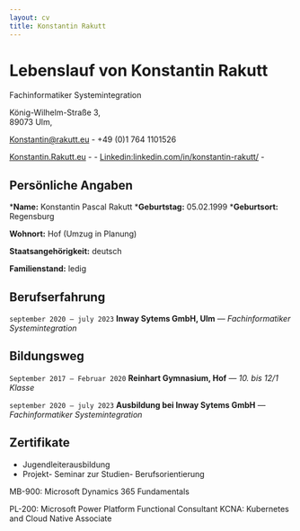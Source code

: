 ```yaml
---
layout: cv
title: Konstantin Rakutt
---
```

# Lebenslauf von Konstantin Rakutt
Fachinformatiker Systemintegration

König-Wilhelm-Straße 3,<br/>
89073 Ulm,<br/>

<a href="mailto:Konstantin@rakutt.eu">Konstantin@rakutt.eu</a> - +49 (0)1 764 1101526

<div id="webaddress">
  <a href="https://konstantin.rakutt.eu"><i class="fa-solid fa-house"></i> Konstantin.Rakutt.eu</a> - 
  <a href="https://github.com/dieerkenntnis"><i class="fa-brands fa-github"></i> </a> - 
  <a href="https://www.linkedin.com/in/konstantin-rakutt/"><i class="fa-brands fa-linkedin"></i>Linkedin:linkedin.com/in/konstantin-rakutt/</a> - 
</div>


## Persönliche Angaben

*__Name:__ Konstantin Pascal Rakutt
*__Geburtstag:__ 05.02.1999
*__Geburtsort:__ Regensburg

__Wohnort:__ Hof (Umzug in Planung)

__Staatsangehörigkeit:__ deutsch

__Familienstand:__ ledig
## Berufserfahrung

`september 2020 – july 2023`
__Inway Sytems GmbH, Ulm__ *— Fachinformatiker Systemintegration*

## Bildungsweg

`September 2017 – Februar 2020`
__Reinhart Gymnasium, Hof__ *— 10. bis 12/1 Klasse*

`september 2020 – july 2023`
__Ausbildung bei Inway Sytems GmbH__ *— Fachinformatiker Systemintegration*


## Zertifikate

* Jugendleiterausbildung 
* Projekt- Seminar zur Studien- Berufsorientierung

MB-900: Microsoft Dynamics 365 Fundamentals

PL-200: Microsoft Power Platform Functional Consultant
KCNA: Kubernetes and Cloud Native Associate


<!-- ### Footer

Last updated: Feb 2024 -->


